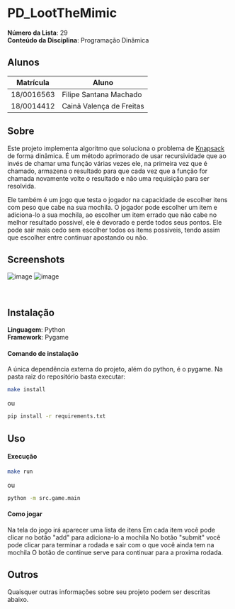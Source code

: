 # PD_LootTheMimic

**Número da Lista**: 29<br>
**Conteúdo da Disciplina**: Programação Dinâmica<br>

## Alunos
|Matrícula | Aluno |
| -- | -- |
| 18/0016563  |  Filipe Santana Machado |
| 18/0014412  |  Cainã Valença de Freitas |

## Sobre 
Este projeto implementa algoritmo que soluciona o problema de [Knapsack](https://en.wikipedia.org/wiki/Knapsack_problem) de forma dinâmica. É um método aprimorado de usar recursividade que ao invés de chamar uma função várias vezes ele, na primeira vez que é chamado, armazena o resultado para que cada vez que a função for chamada novamente volte o resultado e não uma requisição para ser resolvida.

Ele também é um jogo que testa o jogador na capacidade de escolher itens com peso que cabe na sua mochila. O jogador pode escolher um item e adiciona-lo a sua mochila, ao escolher um item errado que não cabe no melhor resultado possivel, ele é devorado e perde todos seus pontos. Ele pode sair mais cedo sem escolher todos os items possiveis, tendo assim que escolher entre continuar apostando ou não.

## Screenshots
![image](https://github.com/projeto-de-algoritmos/PD_LootTheMimic/assets/49414401/80809a20-ef3f-4b1f-aaea-1dc7bf0ae2f2)
![image](https://github.com/projeto-de-algoritmos/PD_LootTheMimic/assets/49414401/fc80f2d9-a6c9-4bed-a885-1ea49a6a76a1)



<br>

## Instalação 
**Linguagem**: Python<br>
**Framework**: Pygame<br>

#### Comando de instalação

A única dependência externa do projeto, além do python, é o pygame.
Na pasta raiz do repositório basta executar:

```sh
make install
```

ou

```sh
pip install -r requirements.txt
```

## Uso 

#### Execução

```sh
make run
```

ou

```sh
python -m src.game.main
```

#### Como jogar
Na tela do jogo irá aparecer uma lista de itens
Em cada item você pode clicar no botão "add" para adiciona-lo a mochila
No botão "submit" você pode clicar para terminar a rodada e sair com o que você ainda tem na mochila
O botão de continue serve para continuar para a proxima rodada. 

## Outros 
Quaisquer outras informações sobre seu projeto podem ser descritas abaixo.
